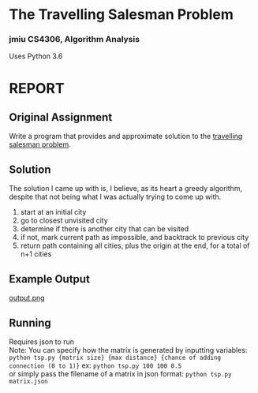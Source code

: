 # The Travelling Salesman Problem  
### jmiu CS4306, Algorithm Analysis  
Uses Python 3.6  

# REPORT  
## Original Assignment  
Write a program that provides and approximate solution to the [travelling salesman problem](https://en.wikipedia.org/wiki/Travelling_salesman_problem).  

## Solution  
The solution I came up with is, I believe, as its heart a greedy algorithm, despite that not being what I was actually trying to come up with.  
1. start at an initial city  
2. go to closest unvisited city  
3. determine if there is another city that can be visited  
4. if not, mark current path as impossible, and backtrack to previous city  
5. return path containing all cities, plus the origin at the end, for a total of n+1 cities  

## Example Output  
[output.png](../master/output.png)  

## Running  
Requires json to run  
Note: You can specify how the matrix is generated by inputting variables: `python tsp.py {matrix size} {max distance} {chance of adding connection (0 to 1)}` ex: `python tsp.py 100 100 0.5`  
or simply pass the filename of a matrix in json format: `python tsp.py matrix.json`  